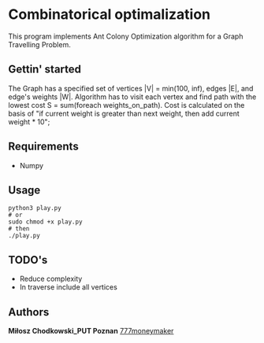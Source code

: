 # Combinatorical optimalization
This program implements Ant Colony Optimization algorithm for a Graph Travelling Problem. 

## Gettin' started
The Graph has a specified set of vertices |V| = min(100, inf), edges |E|, and edge's weights |W|.
Algorithm has to visit each vertex and find path with the lowest cost S = sum(foreach weights_on_path). 
Cost is calculated on the basis of "if current weight is greater than next weight, then add current weight * 10"; 

Requirements
-----
* Numpy

Usage
-----
```
python3 play.py 
# or 	
sudo chmod +x play.py  
# then
./play.py  
```

TODO's
-----
* Reduce complexity
* In traverse include all vertices

Authors
-----
**Miłosz Chodkowski_PUT Poznan** [777moneymaker](https://github.com/777moneymaker)
